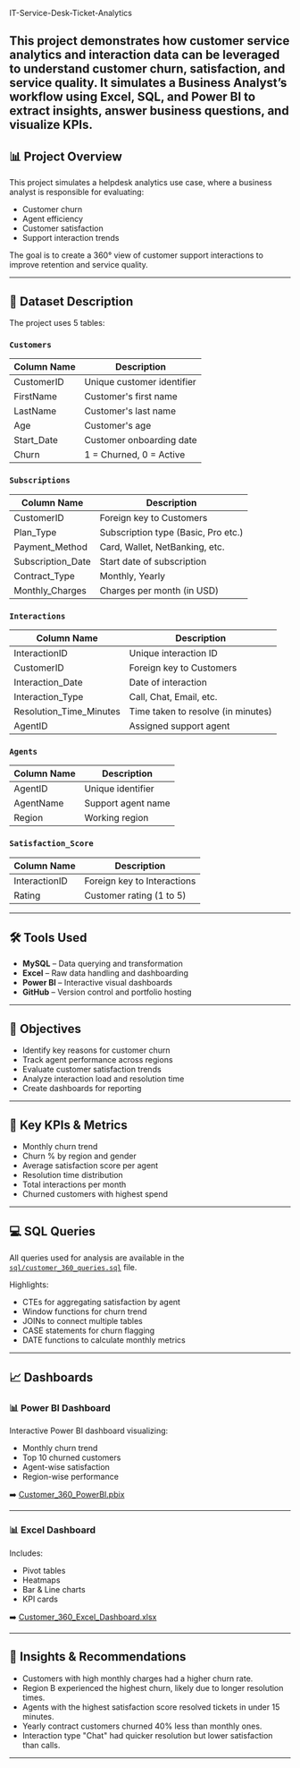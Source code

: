 IT-Service-Desk-Ticket-Analytics

This project demonstrates how customer service analytics and interaction data can be leveraged to understand customer churn, satisfaction, and service quality. It simulates a Business Analyst’s workflow using Excel, SQL, and Power BI to extract insights, answer business questions, and visualize KPIs.
---

## 📊 Project Overview

This project simulates a helpdesk analytics use case, where a business analyst is responsible for evaluating:
- Customer churn
- Agent efficiency
- Customer satisfaction
- Support interaction trends

The goal is to create a 360° view of customer support interactions to improve retention and service quality.

---

## 🧾 Dataset Description

The project uses 5 tables:

### `Customers`
| Column Name  | Description                     |
|--------------|----------------------------------|
| CustomerID   | Unique customer identifier       |
| FirstName    | Customer's first name            |
| LastName     | Customer's last name             |
| Age          | Customer's age                   |
| Start_Date   | Customer onboarding date         |
| Churn        | 1 = Churned, 0 = Active          |

### `Subscriptions`
| Column Name        | Description                        |
|--------------------|------------------------------------|
| CustomerID         | Foreign key to Customers           |
| Plan_Type          | Subscription type (Basic, Pro etc.)|
| Payment_Method     | Card, Wallet, NetBanking, etc.     |
| Subscription_Date  | Start date of subscription         |
| Contract_Type      | Monthly, Yearly                    |
| Monthly_Charges    | Charges per month (in USD)         |

### `Interactions`
| Column Name             | Description                         |
|-------------------------|-------------------------------------|
| InteractionID           | Unique interaction ID               |
| CustomerID              | Foreign key to Customers            |
| Interaction_Date        | Date of interaction                 |
| Interaction_Type        | Call, Chat, Email, etc.             |
| Resolution_Time_Minutes| Time taken to resolve (in minutes)  |
| AgentID                 | Assigned support agent              |

### `Agents`
| Column Name   | Description                |
|---------------|----------------------------|
| AgentID       | Unique identifier          |
| AgentName     | Support agent name         |
| Region        | Working region             |

### `Satisfaction_Score`
| Column Name      | Description                    |
|------------------|--------------------------------|
| InteractionID    | Foreign key to Interactions    |
| Rating           | Customer rating (1 to 5)       |

---

## 🛠 Tools Used

- **MySQL** – Data querying and transformation
- **Excel** – Raw data handling and dashboarding
- **Power BI** – Interactive visual dashboards
- **GitHub** – Version control and portfolio hosting

---

## 🎯 Objectives

- Identify key reasons for customer churn
- Track agent performance across regions
- Evaluate customer satisfaction trends
- Analyze interaction load and resolution time
- Create dashboards for reporting

---

## 📌 Key KPIs & Metrics

- Monthly churn trend
- Churn % by region and gender
- Average satisfaction score per agent
- Resolution time distribution
- Total interactions per month
- Churned customers with highest spend

---

## 💻 SQL Queries

All queries used for analysis are available in the [`sql/customer_360_queries.sql`](sql/customer_360_queries.sql) file.

Highlights:
- CTEs for aggregating satisfaction by agent
- Window functions for churn trend
- JOINs to connect multiple tables
- CASE statements for churn flagging
- DATE functions to calculate monthly metrics

---

## 📈 Dashboards

### 📊 Power BI Dashboard
Interactive Power BI dashboard visualizing:
- Monthly churn trend
- Top 10 churned customers
- Agent-wise satisfaction
- Region-wise performance

➡️ [Customer_360_PowerBI.pbix](dashboards/Customer_360_PowerBI.pbix)

---

### 📊 Excel Dashboard

Includes:
- Pivot tables
- Heatmaps
- Bar & Line charts
- KPI cards

➡️ [Customer_360_Excel_Dashboard.xlsx](dashboards/Customer_360_Excel_Dashboard.xlsx)

---

## 📌 Insights & Recommendations

- Customers with high monthly charges had a higher churn rate.
- Region B experienced the highest churn, likely due to longer resolution times.
- Agents with the highest satisfaction score resolved tickets in under 15 minutes.
- Yearly contract customers churned 40% less than monthly ones.
- Interaction type "Chat" had quicker resolution but lower satisfaction than calls.

---

